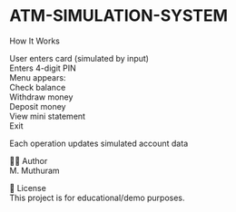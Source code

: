 # ATM-SIMULATION-SYSTEM
How It Works
<br>

User enters card (simulated by input)
<br>
Enters 4-digit PIN
<br>
Menu appears:
<br>
Check balance
<br>
Withdraw money
<br>
Deposit money
<br>
View mini statement
<br>
Exit
<br>

Each operation updates simulated account data
<br>

🙋‍♂️ Author
<br>
M. Muthuram
<br>

📃 License
<br>
This project is for educational/demo purposes.

